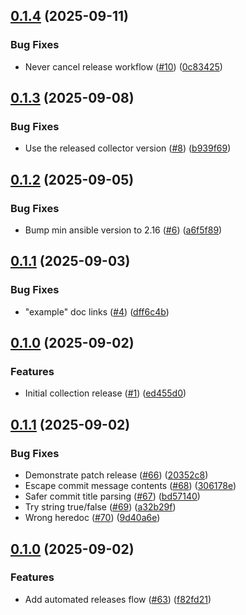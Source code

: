 ## [0.1.4](https://github.com/elastiflow/ansible-collection-netobserv/compare/v0.1.3...v0.1.4) (2025-09-11)

### Bug Fixes

* Never cancel release workflow ([#10](https://github.com/elastiflow/ansible-collection-netobserv/issues/10)) ([0c83425](https://github.com/elastiflow/ansible-collection-netobserv/commit/0c8342504dcc0d24891bd799bdf4e0016e97a7fc))


## [0.1.3](https://github.com/elastiflow/ansible-collection-netobserv/compare/v0.1.2...v0.1.3) (2025-09-08)

### Bug Fixes

* Use the released collector version ([#8](https://github.com/elastiflow/ansible-collection-netobserv/issues/8)) ([b939f69](https://github.com/elastiflow/ansible-collection-netobserv/commit/b939f695c6ff5df9804fec10470ac7ef55946b50))


## [0.1.2](https://github.com/elastiflow/ansible-collection-netobserv/compare/v0.1.1...v0.1.2) (2025-09-05)

### Bug Fixes

* Bump min ansible version to 2.16 ([#6](https://github.com/elastiflow/ansible-collection-netobserv/issues/6)) ([a6f5f89](https://github.com/elastiflow/ansible-collection-netobserv/commit/a6f5f894ceb5a12ff1903b3e46abc644c08f6dd3))


## [0.1.1](https://github.com/elastiflow/ansible-collection-netobserv/compare/v0.1.0...v0.1.1) (2025-09-03)

### Bug Fixes

* "example" doc links ([#4](https://github.com/elastiflow/ansible-collection-netobserv/issues/4)) ([dff6c4b](https://github.com/elastiflow/ansible-collection-netobserv/commit/dff6c4bd5cd7418071bfe340627cb4d5c927cda0))


## [0.1.0](https://github.com/elastiflow/ansible-collection-netobserv/compare/v0.0.1...v0.1.0) (2025-09-02)

### Features

* Initial collection release ([#1](https://github.com/elastiflow/ansible-collection-netobserv/issues/1)) ([ed455d0](https://github.com/elastiflow/ansible-collection-netobserv/commit/ed455d054b373eebe362afc40da75eeb81ce070e))


## [0.1.1](https://github.com/elastiflow/ansible-collection-collector-tmp/compare/v0.1.0...v0.1.1) (2025-09-02)

### Bug Fixes

* Demonstrate patch release ([#66](https://github.com/elastiflow/ansible-collection-collector-tmp/issues/66)) ([20352c8](https://github.com/elastiflow/ansible-collection-collector-tmp/commit/20352c8038cf808b9104589adcc4f25d84d8afce))
* Escape commit message contents ([#68](https://github.com/elastiflow/ansible-collection-collector-tmp/issues/68)) ([306178e](https://github.com/elastiflow/ansible-collection-collector-tmp/commit/306178e4ba384d1e5fb3d84c562aac285ac2556a))
* Safer commit title parsing ([#67](https://github.com/elastiflow/ansible-collection-collector-tmp/issues/67)) ([bd57140](https://github.com/elastiflow/ansible-collection-collector-tmp/commit/bd571402e3fe7af0aeeedc48e4e74ce469bf49a3))
* Try string true/false ([#69](https://github.com/elastiflow/ansible-collection-collector-tmp/issues/69)) ([a32b29f](https://github.com/elastiflow/ansible-collection-collector-tmp/commit/a32b29f4cc6e68d5d23385ca17466fb63fcf2457))
* Wrong heredoc ([#70](https://github.com/elastiflow/ansible-collection-collector-tmp/issues/70)) ([9d40a6e](https://github.com/elastiflow/ansible-collection-collector-tmp/commit/9d40a6ef7824be6d738b803350d79696bc6c3c3f))


## [0.1.0](https://github.com/elastiflow/ansible-collection-collector-tmp/compare/v0.0.1...v0.1.0) (2025-09-02)

### Features

* Add automated releases flow ([#63](https://github.com/elastiflow/ansible-collection-collector-tmp/issues/63)) ([f82fd21](https://github.com/elastiflow/ansible-collection-collector-tmp/commit/f82fd21f1e573eaa1b4cc23796b5b4639bb3a122))
